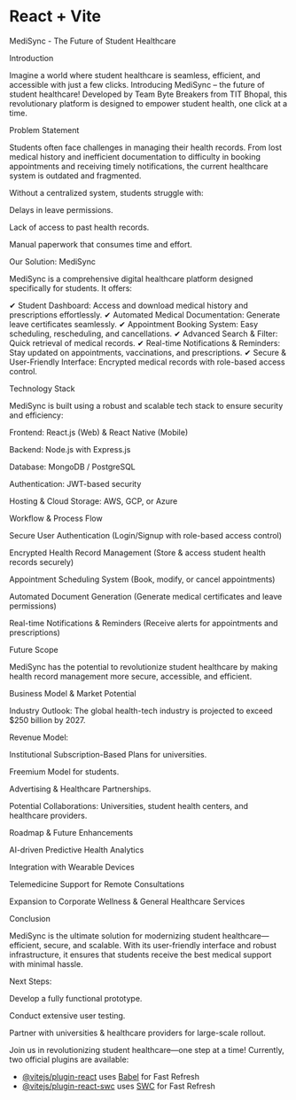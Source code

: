 # React + Vite


MediSync - The Future of Student Healthcare

Introduction

Imagine a world where student healthcare is seamless, efficient, and accessible with just a few clicks. Introducing MediSync – the future of student healthcare! Developed by Team Byte Breakers from TIT Bhopal, this revolutionary platform is designed to empower student health, one click at a time.

Problem Statement

Students often face challenges in managing their health records. From lost medical history and inefficient documentation to difficulty in booking appointments and receiving timely notifications, the current healthcare system is outdated and fragmented.

Without a centralized system, students struggle with:

Delays in leave permissions.

Lack of access to past health records.

Manual paperwork that consumes time and effort.

Our Solution: MediSync

MediSync is a comprehensive digital healthcare platform designed specifically for students. It offers:

✔ Student Dashboard: Access and download medical history and prescriptions effortlessly.
✔ Automated Medical Documentation: Generate leave certificates seamlessly.
✔ Appointment Booking System: Easy scheduling, rescheduling, and cancellations.
✔ Advanced Search & Filter: Quick retrieval of medical records.
✔ Real-time Notifications & Reminders: Stay updated on appointments, vaccinations, and prescriptions.
✔ Secure & User-Friendly Interface: Encrypted medical records with role-based access control.

Technology Stack

MediSync is built using a robust and scalable tech stack to ensure security and efficiency:

Frontend: React.js (Web) & React Native (Mobile)

Backend: Node.js with Express.js

Database: MongoDB / PostgreSQL

Authentication: JWT-based security

Hosting & Cloud Storage: AWS, GCP, or Azure

Workflow & Process Flow

Secure User Authentication (Login/Signup with role-based access control)

Encrypted Health Record Management (Store & access student health records securely)

Appointment Scheduling System (Book, modify, or cancel appointments)

Automated Document Generation (Generate medical certificates and leave permissions)

Real-time Notifications & Reminders (Receive alerts for appointments and prescriptions)

Future Scope

MediSync has the potential to revolutionize student healthcare by making health record management more secure, accessible, and efficient.

Business Model & Market Potential

Industry Outlook: The global health-tech industry is projected to exceed $250 billion by 2027.

Revenue Model:

Institutional Subscription-Based Plans for universities.

Freemium Model for students.

Advertising & Healthcare Partnerships.

Potential Collaborations: Universities, student health centers, and healthcare providers.

Roadmap & Future Enhancements

AI-driven Predictive Health Analytics

Integration with Wearable Devices

Telemedicine Support for Remote Consultations

Expansion to Corporate Wellness & General Healthcare Services

Conclusion

MediSync is the ultimate solution for modernizing student healthcare—efficient, secure, and scalable. With its user-friendly interface and robust infrastructure, it ensures that students receive the best medical support with minimal hassle.

Next Steps:

Develop a fully functional prototype.

Conduct extensive user testing.

Partner with universities & healthcare providers for large-scale rollout.

Join us in revolutionizing student healthcare—one step at a time!
Currently, two official plugins are available:

- [@vitejs/plugin-react](https://github.com/vitejs/vite-plugin-react/blob/main/packages/plugin-react/README.md) uses [Babel](https://babeljs.io/) for Fast Refresh
- [@vitejs/plugin-react-swc](https://github.com/vitejs/vite-plugin-react-swc) uses [SWC](https://swc.rs/) for Fast Refresh
